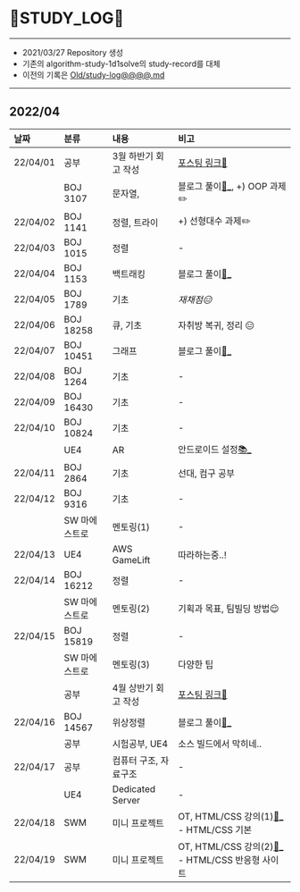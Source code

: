 # 📜STUDY_LOG📜
---
- 2021/03/27 Repository 생성
- 기존의 algorithm-study-1d1solve의 study-record를 대체
- 이전의 기록은 [Old/study-log@@@@.md](https://github.com/Oriburger/oriburger_study_log/blob/main/Old/study_log_2021.md)
---
## 2022/04

<div markdown="1">

|날짜|분류|내용|비고|
|:----|:----|:----|:----|
|22/04/01|공부|3월 하반기 회고 작성|[포스팅 링크📑](https://blog.naver.com/uss425/222689267618)|
||BOJ 3107|문자열, |블로그 풀이[📜_](https://blog.naver.com/uss425/222689236738), +) OOP 과제✏️|
|22/04/02|BOJ 1141|정렬, 트라이|+) 선형대수 과제✏️|
|22/04/03|BOJ 1015|정렬|-|
|22/04/04|BOJ 1153|백트래킹|블로그 풀이[📜_](https://blog.naver.com/uss425/222691407025)|
|22/04/05|BOJ 1789|기초|*재채점😑*|
|22/04/06|BOJ 18258|큐, 기초|자취방 복귀, 정리 😑|
|22/04/07|BOJ 10451|그래프|블로그 풀이[📜_](https://blog.naver.com/uss425/222694632516)|
|22/04/08|BOJ 1264|기초|-|
|22/04/09|BOJ 16430|기초|-|
|22/04/10|BOJ 10824|기초|-|
||UE4|AR|안드로이드 설정[📚_](https://www.notion.so/oriburger/7b74a28ea7cb447dbc7524cf83cb5090)|
|22/04/11|BOJ 2864|기초|선대, 컴구 공부|
|22/04/12|BOJ 9316|기초|-|
||SW 마에스트로|멘토링(1)|-|
|22/04/13|UE4|AWS GameLift|따라하는중..!|
|22/04/14|BOJ 16212|정렬|-|
||SW 마에스트로|멘토링(2)|기획과 목표, 팀빌딩 방법😌|
|22/04/15|BOJ 15819|정렬|-|
||SW 마에스트로|멘토링(3)|다양한 팁|
||공부|4월 상반기 회고 작성|[포스팅 링크📑](https://blog.naver.com/uss425/222702107288)|
|22/04/16|BOJ 14567|위상정렬|블로그 풀이[📜_](https://blog.naver.com/uss425/222702859323)|
||공부|시험공부, UE4|소스 빌드에서 막히네..|
|22/04/17|공부|컴퓨터 구조, 자료구조|-|
||UE4|Dedicated Server|-|
|22/04/18|SWM|미니 프로젝트|OT, HTML/CSS 강의(1)[📃_](https://www.notion.so/oriburger/SWM-Web-938adaa2169f426c96ee253bef535141) - HTML/CSS 기본|
|22/04/19|SWM|미니 프로젝트|OT, HTML/CSS 강의(2)[📃_](https://www.notion.so/oriburger/SWM-Web-938adaa2169f426c96ee253bef535141) - HTML/CSS 반응형 사이트|
</div>

<!--

- 📔📚📙📘📗📒📃📜📄📑

-->
